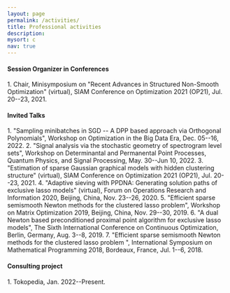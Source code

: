 ```yaml
---
layout: page
permalink: /activities/
title: Professional activities
description: 
mysort: c
nav: true
---
```


<h4>Session Organizer in Conferences</h4>
1. Chair, Minisymposium on "Recent Advances in Structured Non-Smooth Optimization" (virtual), SIAM Conference on Optimization 2021 (OP21), Jul. 20--23, 2021.

<h4>Invited Talks</h4>
1. "Sampling minibatches in SGD -- A DPP based approach via Orthogonal Polynomials", Workshop on Optimization in the Big Data Era, Dec. 05--16, 2022.
2. "Signal analysis via the stochastic geometry of spectrogram level sets", Workshop on Determinantal and Permanental Point Processes, Quantum Physics, and Signal Processing, May. 30--Jun 10, 2022.
3. "Estimation of sparse Gaussian graphical models with hidden clustering structure" (virtual), SIAM Conference on Optimization 2021 (OP21), Jul. 20--23, 2021.
4. "Adaptive sieving with PPDNA: Generating solution paths of exclusive lasso models" (virtual), Forum on Operations Research and Information 2020, Beijing, China, Nov. 23--26, 2020.
5. "Efficient sparse semismooth Newton methods for the clustered lasso problem", Workshop on Matrix Optimization 2019, Beijing, China, Nov. 29--30, 2019.
6. "A dual Newton based preconditioned proximal point algorithm for exclusive lasso models", The Sixth International Conference on Continuous Optimization, Berlin, Germany, Aug. 3--8, 2019.
7. "Efficient sparse semismooth Newton methods for the clustered lasso problem ", International Symposium on Mathematical Programming 2018, Bordeaux, France, Jul. 1--6, 2018.

<h4>Consulting project</h4>
1. Tokopedia, Jan. 2022--Present.

